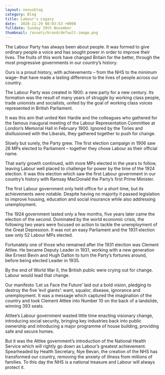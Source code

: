 ```yaml
---
layout: nexusblog
category: Blog
title: Labour's Legacy
date:  2020-11-29 08:03:53 +0000
fulldate: Sunday 29th November
thumbnail: /assets/brand/default-image.png
---
```




The Labour Party has always been about people. It was formed to give ordinary people a voice and has sought power in order to improve their lives. The fruits of this work have changed Britain for the better, through the most progressive governments in our country’s history.

Ours is a proud history, with achievements – from the NHS to the minimum wage– that have made a lasting difference to the lives of people across our country.


The Labour Party was created in 1900: a new party for a new century. Its formation was the result of many years of struggle by working class people, trade unionists and socialists, united by the goal of working class voices represented in British Parliament.

It was this aim that united Keir Hardie and the colleagues who gathered for the famous inaugural meeting of the Labour Representation Committee at London’s Memorial Hall in February 1900. Ignored by the Tories and disillusioned with the Liberals, they gathered together to push for change.

Slowly but surely, the Party grew. The first election campaign in 1906 saw 26 MPs elected to Parliament – together they chose Labour as their official name.

That early growth continued, with more MPs elected in the years to follow, leaving Labour well placed to challenge for power by the time of the 1924 election. It was this election which saw the first Labour government in our country’s history with Ramsay MacDonald the Party’s first Prime Minister.

The first Labour government only held office for a short time, but its achievements were notable. Despite having no majority it passed legislation to improve housing, education and social insurance while also addressing unemployment.

The 1924 government lasted only a few months, five years later came the election of the second. Dominated by the world economic crisis, the following two years were focused on action to tackle the unemployment of the Great Depression. It was not an easy Parliament and the 1931 election saw only 52 Labour MPs elected.

Fortunately one of those who remained after the 1931 election was Clement Attlee. He became Deputy Leader in 1931, working with a new generation like Ernest Bevin and Hugh Dalton to turn the Party’s fortunes around, before being elected Leader in 1935.

By the end of World War II, the British public were crying out for change. Labour would lead that change.

Our manifesto ‘Let us Face the Future’ laid out a bold vision, pledging to destroy the five ‘evil giants’: want, squalor, disease, ignorance and unemployment. It was a message which captured the imagination of the country and took Clement Attlee into Number 10 on the back of a landslide, winning 393 seats.

Attlee’s Labour government wasted little time enacting visionary change, introducing social security, bringing key industries back into public ownership and introducing a major programme of house building, providing safe and secure homes.

But it was the Attlee government’s introduction of the National Health Service which will rightly go down as Labour’s greatest achievement. Spearheaded by Health Secretary, Nye Bevan, the creation of the NHS has transformed our country, removing the anxiety of illness from millions of families. To this day the NHS is a national treasure and Labour will always protect it.